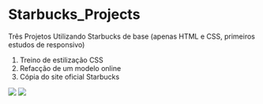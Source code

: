 # Starbucks_Projects
Três Projetos Utilizando Starbucks de base (apenas HTML e CSS, primeiros estudos de responsivo)
1. Treino de estilização CSS
2. Refacção de um modelo online
3. Cópia do site oficial Starbucks

<img src="https://img.shields.io/badge/HTML5-E34F26?style=for-the-badge&logo=html5&logoColor=white"> <img src="https://img.shields.io/badge/CSS3-1572B6?style=for-the-badge&logo=css3&logoColor=white">
